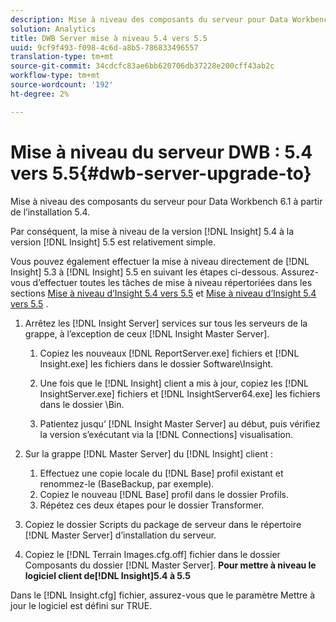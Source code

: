 ```yaml
---
description: Mise à niveau des composants du serveur pour Data Workbench 6.1 à partir de l’installation 5.4.
solution: Analytics
title: DWB Server mise à niveau 5.4 vers 5.5
uuid: 9cf9f493-f098-4c6d-a8b5-786833496557
translation-type: tm+mt
source-git-commit: 34cdcfc83ae6bb620706db37228e200cff43ab2c
workflow-type: tm+mt
source-wordcount: '192'
ht-degree: 2%

---
```



# Mise à niveau du serveur DWB : 5.4 vers 5.5{#dwb-server-upgrade-to}

Mise à niveau des composants du serveur pour Data Workbench 6.1 à partir de l’installation 5.4.

Par conséquent, la mise à niveau de la version [!DNL Insight] 5.4 à la version [!DNL Insight] 5.5 est relativement simple.

Vous pouvez également effectuer la mise à niveau directement de [!DNL Insight] 5.3 à [!DNL Insight] 5.5 en suivant les étapes ci-dessous. Assurez-vous d’effectuer toutes les tâches de mise à niveau répertoriées dans les sections [Mise à niveau d’Insight 5.4 vers 5.5](../../../../home/c-inst-svr/c-upgrd-uninst-sftwr/c-upgrd-sftwr/t-upgrd-to-5.5.md#task-b581e47952e941158d52db3e68f076b9) et [Mise à niveau d’Insight 5.4 vers 5.5](../../../../home/c-inst-svr/c-upgrd-uninst-sftwr/c-upgrd-sftwr/t-upgrd-to-5.5.md#task-b581e47952e941158d52db3e68f076b9) .

1. Arrêtez les [!DNL Insight Server] services sur tous les serveurs de la grappe, à l’exception de ceux [!DNL Insight Master Server].

   1. Copiez les nouveaux [!DNL ReportServer.exe] fichiers et [!DNL Insight.exe] les fichiers dans le dossier Software\Insight.

   1. Une fois que le [!DNL Insight] client a mis à jour, copiez les [!DNL InsightServer.exe] fichiers et [!DNL InsightServer64.exe] les fichiers dans le dossier \Bin.

   1. Patientez jusqu’ [!DNL Insight Master Server] au début, puis vérifiez la version s’exécutant via la [!DNL Connections] visualisation.

1. Sur la grappe [!DNL Master Server] du [!DNL Insight] client :

   1. Effectuez une copie locale du [!DNL Base] profil existant et renommez-le (BaseBackup, par exemple).
   1. Copiez le nouveau [!DNL Base] profil dans le dossier Profils.
   1. Répétez ces deux étapes pour le dossier Transformer.

1. Copiez le dossier Scripts du package de serveur dans le répertoire [!DNL Master Server] d’installation du serveur.
1. Copiez le [!DNL Terrain Images.cfg.off] fichier dans le dossier Composants du dossier [!DNL Master Server].
   **Pour mettre à niveau le logiciel client de[!DNL Insight]5.4 à 5.5**

Dans le [!DNL Insight.cfg] fichier, assurez-vous que le paramètre Mettre à jour le logiciel est défini sur TRUE.
